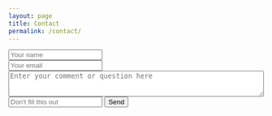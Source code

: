 ```yaml
---
layout: page
title: Contact
permalink: /contact/
---
```


<form action="https://formspree.io/patthropus@gmail.com" method="POST">
  <div class="form-item">
    <input type="text" name="name" required placeholder="Your name">
  </div>
  <div class="form-item">
    <input type="email" name="_replyto" required placeholder="Your email">
  </div>
  <div class="form-item">
    <textarea name="body" rows="3" cols="60" required placeholder="Enter your comment or question here"></textarea>
  </div>
  <input type="text" name="_gotcha" placeholder="Don't fill this out">
  <input type="hidden" name="_next" value="https://dyercountyrecycles.org/thank-you/">
  <input type="submit" value="Send">
</form>
